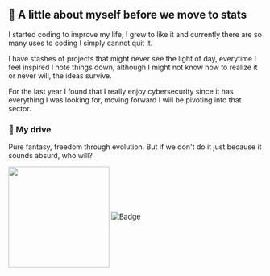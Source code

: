 ## 📓 A little about myself before we move to stats

 I started coding to improve my life, I grew to like it and currently there are so many uses to coding I simply cannot quit it.
  
 I have stashes of projects that might never see the light of day, everytime I feel inspired I note things down, although I might not know how to realize it or never will, the ideas survive.

 For the last year I found that I really enjoy cybersecurity since it has everything I was looking for, moving forward I will be pivoting into that sector.

### 🎇 My drive 

Pure fantasy, freedom through evolution. But if we don't do it just because it sounds absurd, who will? 


<a href="https://github.com/AmadeusSlabu/github-readme-stats">
  <img height=200 align="center" src="https://github-readme-stats.vercel.app/api?username=AmadeusSlabu&theme=transparent" />
</a>
<img src="https://tryhackme-badges.s3.amazonaws.com/AmadeusSlabu.png" alt="Badge" />



